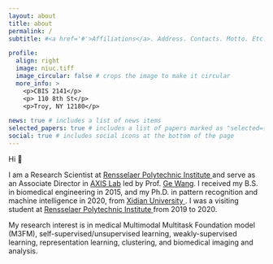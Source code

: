 ```yaml
---
layout: about
title: about
permalink: /
subtitle: #<a href='#'>Affiliations</a>. Address. Contacts. Motto. Etc.

profile:
  align: right
  image: niuc.tiff
  image_circular: false # crops the image to make it circular
  more_info: >
    <p>CBIS 2141</p>
    <p> 110 8th St</p>
    <p>Troy, NY 12180</p>

news: true # includes a list of news items
selected_papers: true # includes a list of papers marked as "selected={true}"
social: true # includes social icons at the bottom of the page
---
```


Hi :wave:

I am a Research Scientist at <a href="https://www.rpi.edu/"> Rensselaer Polytechnic Institute </a> and serve as an Associate Director in <a href="https://wang-axis.github.io/">AXIS Lab</a> 
led by Prof. <a href="https://faculty.rpi.edu/ge-wang"> Ge Wang</a>.
I received my B.S. in biomedical engineering in 2015, and my Ph.D. in pattern recognition and machine intelligence in 2020,
from <a href="https://en.xidian.edu.cn/">Xidian University </a>.
I was a visiting student 
at <a href="https://www.rpi.edu/"> Rensselaer Polytechnic Institute </a> from 2019 to 2020.

My research interest is in medical Multimodal Multitask Foundation model (M3FM), self-supervised/unsupervised learning, weakly-supervised learning,
representation learning, clustering, and biomedical imaging and analysis.
